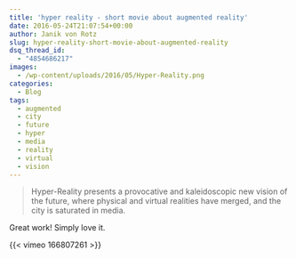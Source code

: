```yaml
---
title: 'hyper reality - short movie about augmented reality'
date: 2016-05-24T21:07:54+00:00
author: Janik von Rotz
slug: hyper-reality-short-movie-about-augmented-reality
dsq_thread_id:
  - "4854686217"
images:
  - /wp-content/uploads/2016/05/Hyper-Reality.png
categories:
  - Blog
tags:
  - augmented
  - city
  - future
  - hyper
  - media
  - reality
  - virtual
  - vision
---
```

> Hyper-Reality presents a provocative and kaleidoscopic new vision of the future, where physical and virtual realities have merged, and the city is saturated in media.

Great work! Simply love it.

{{< vimeo 166807261 >}}
